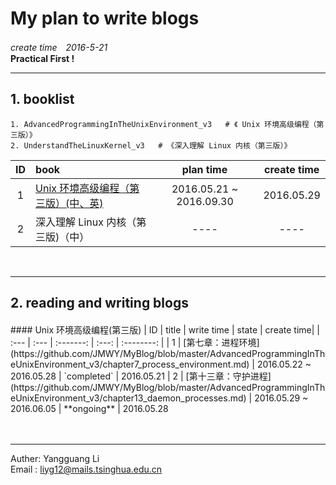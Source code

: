 # My plan to write blogs

*create time　2016-5-21*　　　　　　　　　　　　　　　　　　　　　　　　　　　　　　　　**Practical First !**     

        

-------------------------------------------
## 1. booklist
    1. AdvancedProgrammingInTheUnixEnvironment_v3   # 《 Unix 环境高级编程（第三版）》  
    2. UnderstandTheLinuxKernel_v3   # 《深入理解 Linux 内核（第三版）》

| ID    | book |  plan time |  create time  |
| :---: | :--- | :-------:  | :---------:   |
| 1     | [Unix 环境高级编程（第三版）(中、英)](#b1) | 2016.05.21 ~ 2016.09.30 | 2016.05.29 |
| 2     | 深入理解 Linux 内核（第三版)（中）  |  ----                 |  ----     |

<br />

----------------------------------------

## 2. reading and writing blogs
<h4 id="b1"></h4>
#### Unix 环境高级编程(第三版) 
| ID   | title | write time | state | create time|
| :--- | :---  | :-------: | :---: | :--------: |
| 1 | [第七章：进程环境](https://github.com/JMWY/MyBlog/blob/master/AdvancedProgrammingInTheUnixEnvironment_v3/chapter7_process_environment.md) | 2016.05.22 ~ 2016.05.28 | `completed` | 2016.05.21
| 2 | [第十三章：守护进程](https://github.com/JMWY/MyBlog/blob/master/AdvancedProgrammingInTheUnixEnvironment_v3/chapter13_daemon_processes.md) | 2016.05.29 ~ 2016.06.05 | **ongoing** | 2016.05.28
        
        
<br />
<br />
<br />

------------------------------------------------------

Auther: Yangguang Li  
Email : liyg12@mails.tsinghua.edu.cn 














